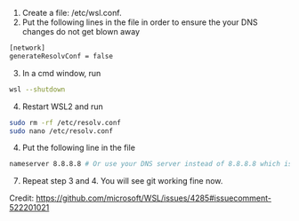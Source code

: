 1. Create a file: /etc/wsl.conf.
2. Put the following lines in the file in order to ensure the your DNS changes do not get blown away

```bash
[network]
generateResolvConf = false
```

3. In a cmd window, run 
```bash
wsl --shutdown
```
4. Restart WSL2 and run
```bash
sudo rm -rf /etc/resolv.conf
sudo nano /etc/resolv.conf
```
4. Put the following line in the file
```bash
nameserver 8.8.8.8 # Or use your DNS server instead of 8.8.8.8 which is a Google DNS server
```
7. Repeat step 3 and 4. You will see git working fine now.

Credit: https://github.com/microsoft/WSL/issues/4285#issuecomment-522201021
